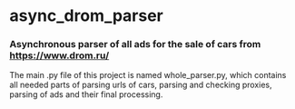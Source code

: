 # async_drom_parser
### Asynchronous parser of all ads for the sale of cars from https://www.drom.ru/

The main .py file of this project is named whole_parser.py, which contains all needed parts of parsing urls of cars, parsing and checking proxies, parsing of ads and their final processing.